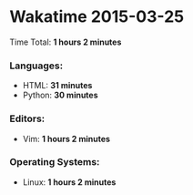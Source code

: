 # Wakatime 2015-03-25

Time Total: **1 hours 2 minutes**

### Languages:
- HTML: **31 minutes** 
- Python: **30 minutes** 

### Editors:
- Vim: **1 hours 2 minutes** 

### Operating Systems:
- Linux: **1 hours 2 minutes** 

